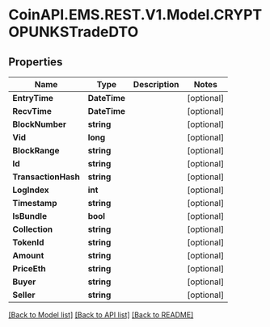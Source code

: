 # CoinAPI.EMS.REST.V1.Model.CRYPTOPUNKSTradeDTO

## Properties

Name | Type | Description | Notes
------------ | ------------- | ------------- | -------------
**EntryTime** | **DateTime** |  | [optional] 
**RecvTime** | **DateTime** |  | [optional] 
**BlockNumber** | **string** |  | [optional] 
**Vid** | **long** |  | [optional] 
**BlockRange** | **string** |  | [optional] 
**Id** | **string** |  | [optional] 
**TransactionHash** | **string** |  | [optional] 
**LogIndex** | **int** |  | [optional] 
**Timestamp** | **string** |  | [optional] 
**IsBundle** | **bool** |  | [optional] 
**Collection** | **string** |  | [optional] 
**TokenId** | **string** |  | [optional] 
**Amount** | **string** |  | [optional] 
**PriceEth** | **string** |  | [optional] 
**Buyer** | **string** |  | [optional] 
**Seller** | **string** |  | [optional] 

[[Back to Model list]](../README.md#documentation-for-models) [[Back to API list]](../README.md#documentation-for-api-endpoints) [[Back to README]](../README.md)

